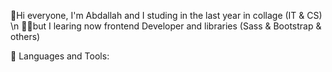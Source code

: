 👋Hi everyone, I'm Abdallah and I studing in the last year in collage (IT & CS) \n
👨‍💻but I learing now frontend Developer and libraries (Sass & Bootstrap & others)

🔨 Languages and Tools:

